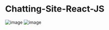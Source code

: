 # Chatting-Site-React-JS


![image](https://github.com/RahulVarunn/Chatting-Site-React-JS/assets/98281711/e865e80c-50ec-4307-af20-422d2c69f690)
![image](https://github.com/RahulVarunn/Chatting-Site-React-JS/assets/98281711/bd2adb8f-4da1-484d-ba5a-0d52a3571e65)


